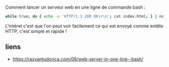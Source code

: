 Comment lancer un serveur web en une ligne de commande bash :

``` bash
while true; do { echo -e 'HTTP/1.1 200 OK\r\n'; cat index.html; } | nc -l 8080; done
```

L'intéret c'est que l'on peut voir facilement ce qui est envoyé comme entête HTTP, c'est simple et rapide !


## liens
* https://razvantudorica.com/08/web-server-in-one-line--bash/

<!-- --- tags: bash, linux, server -->